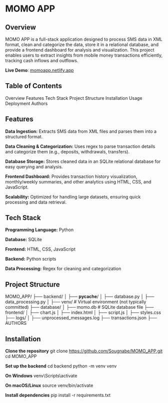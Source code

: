 # MOMO APP

## Overview
MOMO APP is a full-stack application designed to process SMS data in XML format, clean and categorize the data, store it in a relational database, and provide a frontend dashboard for analysis and visualization. This project enables users to extract insights from mobile money transactions efficiently, tracking cash inflows and outflows.

**Live Demo**: [momoapp.netlify.app](https://momoapp.netlify.app) 

## Table of Contents

Overview
Features
Tech Stack
Project Structure
Installation
Usage
Deployment
Authors
## Features

**Data Ingestion:**
Extracts SMS data from XML files and parses them into a structured format.

**Data Cleaning & Categorization:**
Uses regex to parse transaction details and categorize them (e.g., deposits, withdrawals, transfers).

**Database Storage:**
Stores cleaned data in an SQLite relational database for easy querying and analysis.

**Frontend Dashboard:**
Provides transaction history visualization, monthly/weekly summaries, and other analytics using HTML, CSS, and JavaScript.

**Scalability:**
Optimized for handling large datasets, ensuring quick processing and data retrieval.
## Tech Stack

**Programming Language:** Python

**Database:** SQLite

**Frontend:** HTML, CSS, JavaScript

**Backend:** Python scripts

**Data Processing:** Regex for cleaning and categorization

## Project Structure

MOMO_APP/
├── backend/
│   ├── __pycache__/
│   ├── database.py
│   ├── data_processing.py
│   ├── venv/  # Virtual environment (not typically committed)
├── database/
│   ├── momo.db  # SQLite database file
├── frontend/
│   ├── chart.js
│   ├── index.html
│   ├── script.js
│   ├── styles.css
├── logs/
│   ├── unprocessed_messages.log
├── transactions.json
├── AUTHORS
## Installation

**Clone the repository**
git clone https://github.com/Sougnabe/MOMO_APP.git
cd MOMO_APP

**Set up the backend**
cd backend
python -m venv venv

**On Windows**
venv\Scripts\activate

**On macOS/Linux**
source venv/bin/activate

**Install dependencies**
pip install -r requirements.txt


